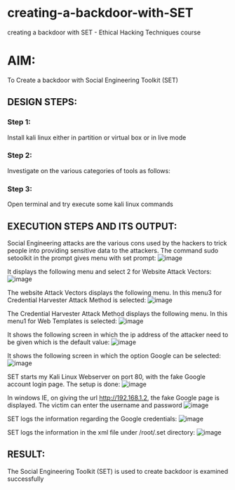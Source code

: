 # creating-a-backdoor-with-SET
creating a backdoor with SET - Ethical Hacking Techniques course

# AIM:
To Create a backdoor with Social Engineering Toolkit (SET)

## DESIGN STEPS:

### Step 1:

Install kali linux either in partition or virtual box or in live mode


### Step 2:

Investigate on the various categories of tools as follows:

### Step 3:

Open terminal and try execute some kali linux commands

## EXECUTION STEPS AND ITS OUTPUT:
Social Engineering attacks are the various cons used by the hackers to trick people into providing sensitive data to the attackers. 
The command sudo setoolkit in the prompt gives menu with set prompt:
![image](Op1-eh7.png)

It displays the following menu and select 2 for Website Attack Vectors:
![image](Op2-eh7.png)

The website Attack Vectors displays the following menu. In this menu3 for Credential Harvester Attack Method is selected:
![image](Op3-eh7.png)

The Credential Harvester Attack Method displays the following menu. In this menu1 for Web Templates is selected:
![image](Op4-eh7.png)

It shows the following screen in which the ip address of the attacker need to be given which is the default value:
![image](Op5-eh7.png)

It shows the following screen in which the option Google can be selected:
![image](Op6-eh7.png)

SET starts my Kali Linux Webserver on port 80, with the fake Google account login page. The setup is done:
![image](Op7-eh7.png)

In windows IE, on giving the url http://192.168.1.2, the fake Google page is displayed.
The victim can enter the username and password
![image](Op8-eh7.png)

SET logs the information regarding the Google credentials:
![image](Op9-eh7.png)

SET logs the information in the xml file under /root/.set directory:
![image](Op10-eh7.png)


## RESULT:
The Social Engineering Toolkit (SET) is used to create backdoor is  examined successfully
